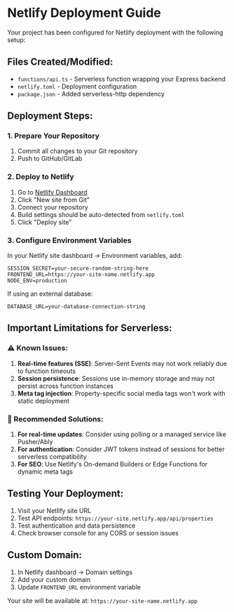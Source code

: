 # Netlify Deployment Guide

Your project has been configured for Netlify deployment with the following setup:

## Files Created/Modified:
- `functions/api.ts` - Serverless function wrapping your Express backend
- `netlify.toml` - Deployment configuration
- `package.json` - Added serverless-http dependency

## Deployment Steps:

### 1. Prepare Your Repository
1. Commit all changes to your Git repository
2. Push to GitHub/GitLab

### 2. Deploy to Netlify
1. Go to [Netlify Dashboard](https://app.netlify.com/)
2. Click "New site from Git"
3. Connect your repository
4. Build settings should be auto-detected from `netlify.toml`
5. Click "Deploy site"

### 3. Configure Environment Variables
In your Netlify site dashboard → Environment variables, add:
```
SESSION_SECRET=your-secure-random-string-here
FRONTEND_URL=https://your-site-name.netlify.app
NODE_ENV=production
```

If using an external database:
```
DATABASE_URL=your-database-connection-string
```

## Important Limitations for Serverless:

### ⚠️ Known Issues:
1. **Real-time features (SSE)**: Server-Sent Events may not work reliably due to function timeouts
2. **Session persistence**: Sessions use in-memory storage and may not persist across function instances
3. **Meta tag injection**: Property-specific social media tags won't work with static deployment

### 🔧 Recommended Solutions:
1. **For real-time updates**: Consider using polling or a managed service like Pusher/Ably
2. **For authentication**: Consider JWT tokens instead of sessions for better serverless compatibility
3. **For SEO**: Use Netlify's On-demand Builders or Edge Functions for dynamic meta tags

## Testing Your Deployment:
1. Visit your Netlify site URL
2. Test API endpoints: `https://your-site.netlify.app/api/properties`
3. Test authentication and data persistence
4. Check browser console for any CORS or session issues

## Custom Domain:
1. In Netlify dashboard → Domain settings
2. Add your custom domain
3. Update `FRONTEND_URL` environment variable

Your site will be available at: `https://your-site-name.netlify.app`